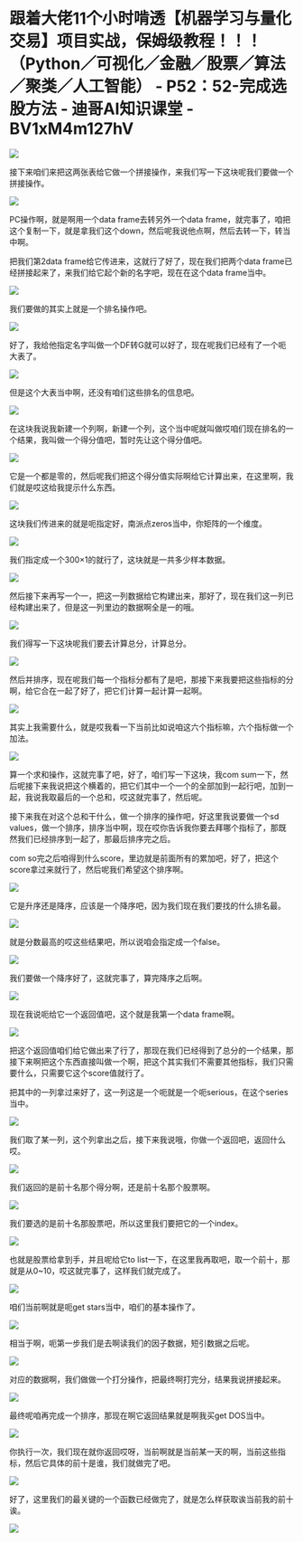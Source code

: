 # 跟着大佬11个小时啃透【机器学习与量化交易】项目实战，保姆级教程！！！（Python／可视化／金融／股票／算法／聚类／人工智能） - P52：52-完成选股方法 - 迪哥AI知识课堂 - BV1xM4m127hV

![](img/2f3076c8054269725b6fa87c46e71b74_0.png)

接下来咱们来把这两张表给它做一个拼接操作，来我们写一下这块呢我们要做一个拼接操作。

![](img/2f3076c8054269725b6fa87c46e71b74_2.png)

PC操作啊，就是啊用一个data frame去转另外一个data frame，就完事了，咱把这个复制一下，就是拿我们这个down，然后呢我说他点啊，然后去转一下，转当中啊。

把我们第2data frame给它传进来，这就行了好了，现在我们把两个data frame已经拼接起来了，来我们给它起个新的名字吧，现在在这个data frame当中。



![](img/2f3076c8054269725b6fa87c46e71b74_4.png)

我们要做的其实上就是一个排名操作吧。

![](img/2f3076c8054269725b6fa87c46e71b74_6.png)

好了，我给他指定名字叫做一个DF转G就可以好了，现在呢我们已经有了一个呃大表了。

![](img/2f3076c8054269725b6fa87c46e71b74_8.png)

但是这个大表当中啊，还没有咱们这些排名的信息吧。

![](img/2f3076c8054269725b6fa87c46e71b74_10.png)

在这块我说我新建一个列啊，新建一个列，这个当中呢就叫做哎咱们现在排名的一个结果，我叫做一个得分值吧，暂时先让这个得分值吧。



![](img/2f3076c8054269725b6fa87c46e71b74_12.png)

它是一个都是零的，然后呢我们把这个得分值实际啊给它计算出来，在这里啊，我们就是哎这给我提示什么东西。

![](img/2f3076c8054269725b6fa87c46e71b74_14.png)

这块我们传进来的就是呃指定好，南派点zeros当中，你矩阵的一个维度。

![](img/2f3076c8054269725b6fa87c46e71b74_16.png)

我们指定成一个300×1的就行了，这块就是一共多少样本数据。

![](img/2f3076c8054269725b6fa87c46e71b74_18.png)

然后接下来再写一个一，把这一列数据给它构建出来，那好了，现在我们这一列已经构建出来了，但是这一列里边的数据啊全是一的哦。



![](img/2f3076c8054269725b6fa87c46e71b74_20.png)

我们得写一下这块呢我们要去计算总分，计算总分。

![](img/2f3076c8054269725b6fa87c46e71b74_22.png)

然后并排序，现在呢我们每一个指标分都有了是吧，那接下来我要把这些指标的分啊，给它合在一起了好了，把它们计算一起计算一起啊。



![](img/2f3076c8054269725b6fa87c46e71b74_24.png)

其实上我需要什么，就是哎我看一下当前比如说咱这六个指标嘛，六个指标做一个加法。

![](img/2f3076c8054269725b6fa87c46e71b74_26.png)

算一个求和操作，这就完事了吧，好了，咱们写一下这块，我com sum一下，然后呢接下来我说把这个横着的，把它们其中一个一个的全部加到一起行吧，加到一起，我说我取最后的一个总和，哎这就完事了，然后呢。

接下来我在对这个总和干什么，做一个排序的操作吧，好这里我说要做一个sd values，做一个排序，排序当中啊，现在哎你告诉我你要去拜哪个指标了，那既然我们已经排序到一起了，那最后排序完之后。

com so完之后咱得到什么score，里边就是前面所有的累加吧，好了，把这个score拿过来就行了，然后呢我们希望这个排序啊。



![](img/2f3076c8054269725b6fa87c46e71b74_28.png)

它是升序还是降序，应该是一个降序吧，因为我们现在我们要找的什么排名最。

![](img/2f3076c8054269725b6fa87c46e71b74_30.png)

就是分数最高的哎这些结果吧，所以说咱会指定成一个false。

![](img/2f3076c8054269725b6fa87c46e71b74_32.png)

我们要做一个降序好了，这就完事了，算完降序之后啊。

![](img/2f3076c8054269725b6fa87c46e71b74_34.png)

现在我说呃给它一个返回值吧，这个就是我第一个data frame啊。

![](img/2f3076c8054269725b6fa87c46e71b74_36.png)

把这个返回值咱们给它做出来了行了，那现在我们已经得到了总分的一个结果，那接下来啊把这个东西直接叫做一个啊，把这个其实我们不需要其他指标，我们只需要什么，只需要它这个score值就行了。

把其中的一列拿过来好了，这一列这是一个呃就是一个呃serious，在这个series当中。

![](img/2f3076c8054269725b6fa87c46e71b74_38.png)

我们取了某一列，这个列拿出之后，接下来我说哦，你做一个返回吧，返回什么哎。

![](img/2f3076c8054269725b6fa87c46e71b74_40.png)

我们返回的是前十名那个得分啊，还是前十名那个股票啊。

![](img/2f3076c8054269725b6fa87c46e71b74_42.png)

我们要选的是前十名那股票吧，所以这里我们要把它的一个index。

![](img/2f3076c8054269725b6fa87c46e71b74_44.png)

也就是股票给拿到手，并且呢给它to list一下，在这里我再取吧，取一个前十，那就是从0~10，哎这就完事了，这样我们就完成了。



![](img/2f3076c8054269725b6fa87c46e71b74_46.png)

咱们当前啊就是呃get stars当中，咱们的基本操作了。

![](img/2f3076c8054269725b6fa87c46e71b74_48.png)

相当于啊，呃第一步我们是去啊读我们的因子数据，短引数据之后呢。

![](img/2f3076c8054269725b6fa87c46e71b74_50.png)

对应的数据啊，我们做做一个打分操作，把最终啊打完分，结果我说拼接起来。

![](img/2f3076c8054269725b6fa87c46e71b74_52.png)

最终呢咱再完成一个排序，那现在啊它返回结果就是啊我买get DOS当中。

![](img/2f3076c8054269725b6fa87c46e71b74_54.png)

你执行一次，我们现在就你返回哎呀，当前啊就是当前某一天的啊，当前这些指标，然后它具体的前十是谁，我们就做完了吧。



![](img/2f3076c8054269725b6fa87c46e71b74_56.png)

好了，这里我们的最关键的一个函数已经做完了，就是怎么样获取诶当前我的前十诶。

![](img/2f3076c8054269725b6fa87c46e71b74_58.png)